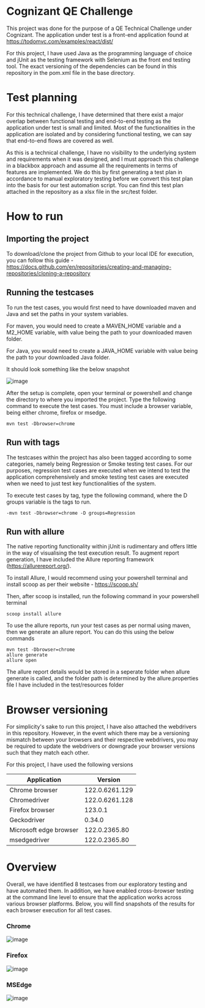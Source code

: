 # Cognizant QE Challenge
This project was done for the purpose of a QE Technical Challenge under Cognizant. The application under test is a front-end application found at https://todomvc.com/examples/react/dist/

For this project, I have used Java as the programming language of choice and jUnit as the testing framework with Selenium as the front end testing tool. The exact versioning of the dependencies can be found in this repository in the pom.xml file in the base directory.


# Test planning
For this technical challenge, I have determined that there exist a major overlap between functional testing and end-to-end testing as the application under test is small and limited. Most of the functionalities in the application are isolated and by considering functional testing, we can say that end-to-end flows are covered as well.

As this is a technical challenge, I have no visibility to the underlying system and requirements when it was designed, and I must approach this challenge in a blackbox approach and assume all the requirements in terms of features are implemented. We do this by first generating a test plan in accordance to manual exploratory testing before we convert this test plan into the basis for our test automation script. You can find this test plan attached in the repository as a xlsx file in the src/test folder.

# How to run
## Importing the project
To download/clone the project from Github to your local IDE for execution, you can follow this guide - https://docs.github.com/en/repositories/creating-and-managing-repositories/cloning-a-repository
## Running the testcases
To run the test cases, you would first need to have downloaded maven and Java and set the paths in your system variables.

For maven, you would need to create a MAVEN_HOME variable and a M2_HOME variable, with value being the path to your downloaded maven folder.

For Java, you would need to create a JAVA_HOME variable with value being the path to your downloaded Java folder.

It should look something like the below snapshot

![image](https://github.com/lewiesth/CognizantQEChallenge/assets/44538479/d95f5430-81f3-40d1-94b2-119bb1ebfc81)

After the setup is complete, open your terminal or powershell and change the directory to where you imported the project. Type the following command to execute the test cases. You must include a browser variable, being either chrome, firefox or msedge.

```
mvn test -Dbrowser=chrome
```
## Run with tags
The testcases within the project has also been tagged according to some categories, namely being Regression or Smoke testing test cases. For our purposes, regression test cases are executed when we intend to test the application comprehensively and smoke testing test cases are executed when we need to just test key functionalities of the system.

To execute test cases by tag, type the following command, where the D groups variable is the tags to run.
```
-mvn test -Dbrowser=chrome -D groups=Regression
```
## Run with allure
The native reporting functionality within jUnit is rudimentary and offers little in the way of visualising the test execution result. To augment report generation, I have included the Allure reporting framework (https://allurereport.org/).

To install Allure, I would recommend using your powershell terminal and install scoop as per their website - https://scoop.sh/

Then, after scoop is installed, run the following command in your powershell terminal

```
scoop install allure
```

To use the allure reports, run your test cases as per normal using maven, then we generate an allure report. You can do this using the below commands
```
mvn test -Dbrowser=chrome
allure generate
allure open
```

The allure report details would be stored in a seperate folder when allure generate is called, and the folder path is determined by the allure.properties file I have included in the test/resources folder

# Browser versioning
For simplicity's sake to run this project, I have also attached the webdrivers in this repository. However, in the event which there may be a versioning mismatch between your browsers and their respective webdrivers, you may be required to update the webdrivers or downgrade your browser versions such that they match each other.

For this project, I have used the following versions

| Application | Version |
| ----------- | -------- |
| Chrome browser | 122.0.6261.129 |
| Chromedriver | 122.0.6261.128 |
| Firefox browser | 123.0.1 |
| Geckodriver | 0.34.0 |
| Microsoft edge browser | 122.0.2365.80 |
| msedgedriver | 122.0.2365.80 |

# Overview
Overall, we have identified 8 testcases from our exploratory testing and have automated them. In addition, we have enabled cross-browser testing at the command line level to ensure that the application works across various browser platforms. Below, you will find snapshots of the results for each browser execution for all test cases.

### Chrome
![image](https://github.com/lewiesth/CognizantQEChallenge/assets/44538479/6a12298e-4ac5-4509-b414-98fbff2cf808)

### Firefox
![image](https://github.com/lewiesth/CognizantQEChallenge/assets/44538479/cdc62bfa-ad30-4f54-a66f-f56f8e510424)

### MSEdge
![image](https://github.com/lewiesth/CognizantQEChallenge/assets/44538479/d9ce6a03-7652-4508-a034-a5e1fa69c4a9)

